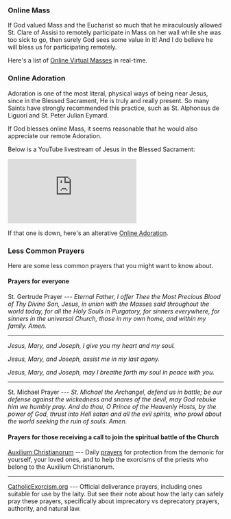 ### Online Mass

If God valued Mass and the Eucharist so much that he miraculously allowed St. Clare of Assisi to remotely participate in Mass on her wall while she was too sick to go, then surely God sees some value in it! And I do believe he will bless us for participating remotely.

Here's a list of [Online Virtual Masses](https://mass-online.org/daily-holy-mass-live-online/) in real-time.

### Online Adoration

Adoration is one of the most literal, physical ways of being near Jesus, since in the Blessed Sacrament, He is truly and really present. So many Saints have strongly recommended this practice, such as St. Alphonsus de Liguori and St. Peter Julian Eymard.

If God blesses online Mass, it seems reasonable that he would also appreciate our remote Adoration.

Below is a YouTube livestream of Jesus in the Blessed Sacrament:

<iframe src="https://www.youtube.com/embed/live_stream?channel=UChmNZQg06jCB5xXHSAQQNpA&autoplay=1" frameborder="0" allow="autoplay; encrypted-media; picture-in-picture" allowfullscreen></iframe>

If that one is down, here's an alterative [Online Adoration](https://www.youtube.com/embed/live_stream?channel=UCTv8s3mfmdIIXNcw_5Pdv_w&autoplay=1).

### Less Common Prayers

Here are some less common prayers that you might want to know about.

#### Prayers for everyone

St. Gertrude Prayer --- *Eternal Father, I offer Thee the Most Precious Blood of Thy Divine Son, Jesus, in union with the Masses said throughout the world today, for all the Holy Souls in Purgatory, for sinners everywhere, for sinners in the universal Church, those in my own home, and within my family. Amen.*

---

*Jesus, Mary, and Joseph, I give you my heart and my soul.*

*Jesus, Mary, and Joseph, assist me in my last agony.*

*Jesus, Mary, and Joseph, may I breathe forth my soul in peace with you.*

---

St. Michael Prayer --- *St. Michael the Archangel, defend us in battle; be our defense against the wickedness and snares of the devil, may God rebuke him we humbly pray. And do thou, O Prince of the Heavenly Hosts, by the power of God, thrust into Hell satan and all the evil spirits, who prowl about the world seeking the ruin of souls. Amen.*

#### Prayers for those receiving a call to join the spiritual battle of the Church

[Auxilium Christianorum](http://auxiliumchristianorum.org/) --- Daily [prayers](http://auxiliumchristianorum.org/prayers/) for protection from the demonic for yourself, your loved ones, and to help the exorcisms of the priests who belong to the Auxilium Christianorum.

---

[CatholicExorcism.org](https://www.catholicexorcism.org/) --- Official deliverance prayers, including ones suitable for use by the laity. But see their note about how the laity can safely pray these prayers, specifically about imprecatory vs deprecatory prayers, authority, and natural law.
